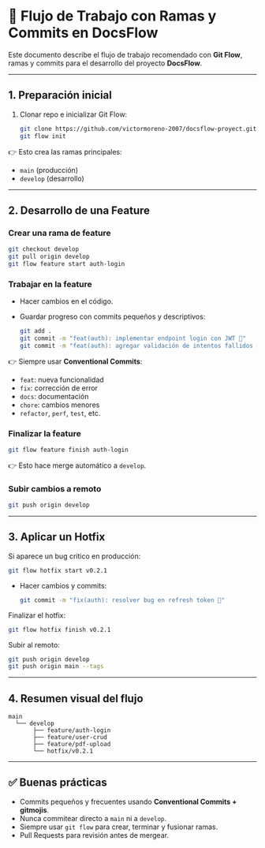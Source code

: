 # 🚀 Flujo de Trabajo con Ramas y Commits en DocsFlow

Este documento describe el flujo de trabajo recomendado con **Git Flow**, ramas y commits para el desarrollo del proyecto **DocsFlow**.  

---

## 1. Preparación inicial

1. Clonar repo e inicializar Git Flow:
   ```bash  
   git clone https://github.com/victormoreno-2007/docsflow-proyect.git
   git flow init
   ```

👉 Esto crea las ramas principales:

- `main` (producción)  
- `develop` (desarrollo)  

---

## 2. Desarrollo de una Feature

### Crear una rama de feature

```bash
git checkout develop
git pull origin develop
git flow feature start auth-login
```

### Trabajar en la feature

- Hacer cambios en el código.  

- Guardar progreso con commits pequeños y descriptivos:

  ```bash
  git add .
  git commit -m "feat(auth): implementar endpoint login con JWT 🔑"
  git commit -m "feat(auth): agregar validación de intentos fallidos 🚨"
  ```

👉 Siempre usar **Conventional Commits**:

- `feat`: nueva funcionalidad  
- `fix`: corrección de error  
- `docs`: documentación  
- `chore`: cambios menores  
- `refactor`, `perf`, `test`, etc.  

### Finalizar la feature

```bash
git flow feature finish auth-login
```

👉 Esto hace merge automático a `develop`.  

### Subir cambios a remoto

```bash
git push origin develop
```

---

## 3. Aplicar un Hotfix

Si aparece un bug crítico en producción:

```bash
git flow hotfix start v0.2.1
```

- Hacer cambios y commits:

  ```bash
  git commit -m "fix(auth): resolver bug en refresh token 🔄"
  ```

Finalizar el hotfix:

```bash
git flow hotfix finish v0.2.1
```

Subir al remoto:

```bash
git push origin develop
git push origin main --tags
```

---

## 4. Resumen visual del flujo

```
main
  └── develop
       ├── feature/auth-login
       ├── feature/user-crud
       ├── feature/pdf-upload
       └── hotfix/v0.2.1
```

---

## ✅ Buenas prácticas

- Commits pequeños y frecuentes usando **Conventional Commits + gitmojis**.  
- Nunca commitear directo a `main` ni a `develop`.  
- Siempre usar `git flow` para crear, terminar y fusionar ramas.  
- Pull Requests para revisión antes de mergear.  